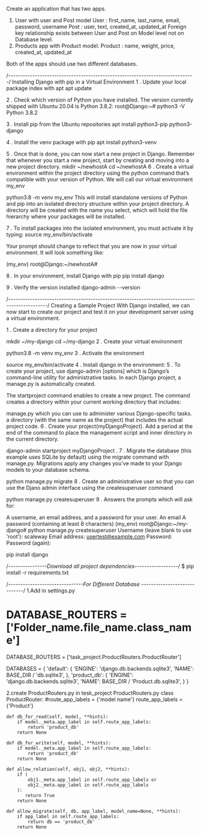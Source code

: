 Create an application that has two apps. 
1. User with user and Post model
    User : first_name, last_name, email, password, username
    Post : user, text, created_at, updated_at
   Foreign key relationship exists between User and Post on Model level not on Database level.
2. Products app with Product model.
    Product : name, weight, price, created_at, updated_at

Both of the apps should use two different databases.

/*-----------------------------------------------------------------------------*/
Installing Django with pip in a Virtual Environment
1 . Update your local package index with apt
apt update

2 . Check which version of Python you have installed. The version currently shipped with Ubuntu 20.04 is Python 3.8.2:
root@Django:~# python3 -V
Python 3.8.2

3 . Install pip from the Ubuntu repositories
apt install python3-pip python3-django

4 . Install the venv package with pip
apt install python3-venv

5 . Once that is done, you can now start a new project in Django. Remember that whenever you start a new project, start by creating and moving into a new project directory.
mkdir ~/newhostA
cd ~/newhostA
6 . Create a virtual environment within the project directory using the python command that’s compatible with your version of Python. We will call our virtual environment my_env

python3.8 -m venv my_env
This will install standalone versions of Python and pip into an isolated directory structure within your project directory. A directory will be created with the name you select, which will hold the file hierarchy where your packages will be installed.

7 . To install packages into the isolated environment, you must activate it by typing:
source my_env/bin/activate

Your prompt should change to reflect that you are now in your virtual environment. It will look something like:

(my_env) root@Django:~/newhostA#

8 . In your environment, install Django with pip
pip install django

9 . Verify the version installed
django-admin --version


/*----------------------------------------------------------------------------------------------*/
Creating a Sample Project
With Django installed, we can now start to create our project and test it on your development server using a virtual environment.

1 . Create a directory for your project

mkdir ~/my-django
cd ~/my-django
2 . Create your virtual environment

python3.8 -m venv my_env
3 . Activate the environment

source my_env/bin/activate
4 . Install django in the environment:
5 . To create your project, use django-admin <command> [options] which is Django’s command-line utility for administrative tasks. In each Django project, a manage.py is automatically created.

The startproject command enables to create a new project. The command creates a directory within your current working directory that includes:

manage.py which you can use to administer various Django-specific tasks.
a directory (with the same name as the project) that includes the actual project code.
6 . Create your project(myDjangoProject). Add a period at the end of the command to place the management script and inner directory in the current directory.

django-admin startproject myDjangoProject .
7 . Migrate the database (this example uses SQLite by default) using the migrate command with manage.py. Migrations apply any changes you’ve made to your Django models to your database schema.

python manage.py migrate
8 . Create an administrative user so that you can use the Djano admin interface using the createsuperuser command

python manage.py createsuperuser
9 . Answers the prompts which will ask for:

A username, an email address, and a password for your user.
An email
A password (containing at least 8 characters)
(my_env) root@Django:~/my-django# python manage.py createsuperuser
Username (leave blank to use 'root'): scaleway
Email address: usertest@example.com
Password:
Password (again):

pip install django

/*----------------Download all project dependencies------------------*/
$ pip install -r requirements.txt

/*-------------------------------For Different Database -----------------------------*/
1.Add in settings.py

# DATABASE_ROUTERS = ['Folder_name.file_name.class_name']

DATABASE_ROUTERS = ['task_project.ProductRouters.ProductRouter']

DATABASES = {
    'default': {
        'ENGINE': 'django.db.backends.sqlite3',
        'NAME': BASE_DIR / 'db.sqlite3',
    },
    'product_db': {
        'ENGINE': 'django.db.backends.sqlite3',
        'NAME': BASE_DIR / 'Product.db.sqlite3',
    }
}

2.create ProductRouters.py in tesk_project
ProductRouters.py
class ProductRouter:
#route_app_labels = {'model name'}
    route_app_labels = {'Product'}

    def db_for_read(self, model, **hints):
        if model._meta.app_label in self.route_app_labels:
            return 'product_db'
        return None

    def db_for_write(self, model, **hints):
        if model._meta.app_label in self.route_app_labels:
            return 'product_db'
        return None

    def allow_relation(self, obj1, obj2, **hints):
        if (
            obj1._meta.app_label in self.route_app_labels or
            obj2._meta.app_label in self.route_app_labels
        ):
           return True
        return None

    def allow_migrate(self, db, app_label, model_name=None, **hints):
        if app_label in self.route_app_labels:
            return db == 'product_db'
        return None


